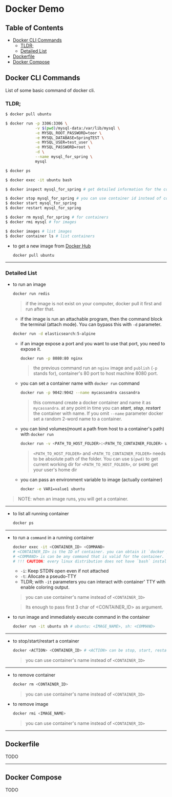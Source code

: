 # Docker Demo

## Table of Contents
* [Docker CLI Commands](#docker-cli-commands)
  - [TLDR;](#tldr)
  - [Detailed List](#detailed-list)
* [Dockerfile](#dockerfile)
* [Docker Compose](#docker-compose)

## Docker CLI Commands
List of some basic command of docker cli.

### TLDR;
```bash
$ docker pull ubuntu

$ docker run -p 3306:3306 \
             -v $(pwd)/mysql-data:/var/lib/mysql \
             -e MYSQL_ROOT_PASSWORD=toor \
             -e MYSQL_DATABASE=SpringTEST \
             -e MYSQL_USER=test_user \
             -e MYSQL_PASSWORD=root \
             -d \
             --name mysql_for_spring \
             mysql

$ docker ps

$ docker exec -it ubuntu bash

$ docker inspect mysql_for_spring # get detailed information for the container

$ docker stop mysql_for_spring # you can use container id instead of container name (mysql_for_spring)
$ docker start mysql_for_spring
$ docker restart mysql_for_spring

$ docker rm mysql_for_spring # for containers
$ docker rmi mysql # for images

$ docker images # list images
$ docker container ls # list containers
```

* to get a new image from [Docker Hub](https://hub.docker.com/)
  ```bash
  docker pull ubuntu
  ```

---

### Detailed List

* to run an image
  ```bash
  docker run redis
  ```
  > if the image is not exist on your computer, docker pull it first and run after that.

    - if the image is run an attachable program, then the command block the terminal (attach mode). You can bypass this with `-d` parameter.
    ```bash
    docker run -d elasticsearch:5-alpine
    ```
    - if an image expose a port and you want to use that port, you need to expose it.
      ```bash
      docker run -p 8080:80 nginx
      ```
      > the previous command run an `nginx` image and `publish` (`-p` stands for), container's 80 port to host machine 8080 port.

    - you can set a container name with `docker run` command
      ```bash
      docker run -p 9042:9042 --name mycassandra cassandra
      ```
      > this command create a docker container and name it as `mycassandra`. at any point in time you can _**start**_, _**stop**_, _**restart**_ the container with name. If you omit `--name` parameter docker set a random 2-word name to a container.
    
    - you can bind volumes(mount a path from host to a container's path) with `docker run`
      ```bash
      docker run -v <PATH_TO_HOST_FOLDER>:<PATH_TO_CONTAINER_FOLDER> ubuntu
      ```
      > `<PATH_TO_HOST_FOLDER>` and `<PATH_TO_CONTAINER_FOLDER>` needs to be absolute path of the folder. You can use `$(pwd)` to get current working dir for `<PATH_TO_HOST_FOLDER>`, or `$HOME` get your user's home dir
    
    - you can pass an environment variable to image (actually container)
      ```bash
      docker -e VAR1=value1 ubuntu
      ```

> NOTE: when an image runs, you will get a container.

---

* to list all running container
  ```bash
  docker ps
  ```

---

* to run a `command` in a running container
  ```bash
  docker exec -it <CONTAINER_ID> <COMMAND>
  # <CONTAINER_ID> is the ID of container. you can obtain it `docker ps` command.
  # <COMMAND> is can be any command that is valid for the container.
  # !!! CAUTION: every linux distribution does not have `bash` installed. You can use `sh` instead.
  ```
    - `-i`: Keep STDIN open even if not attached
    - `-t`: Allocate a pseudo-TTY
    - TLDR; with `-it` parameters you can interact with container' TTY with enable coloring output.
    > you can use container's name instead of `<CONTAINER_ID>`

    > Its enough to pass first 3 char of <CONTAINER_ID> as argument.

* to run image and immediately execute command in the container
  ```bash
  docker run -it ubuntu sh # ubuntu: <IMAGE_NAME>, sh: <COMMAND>
  ```

---

* to stop/start/restart a container
  ```bash
  docker <ACTION> <CONTAINER_ID> # <ACTION> can be stop, start, restart
  ```
  > you can use container's name instead of `<CONTAINER_ID>`

---

* to remove container
  ```bash
  docker rm <CONTAINER_ID>
  ```
  > you can use container's name instead of `<CONTAINER_ID>`

* to remove image
  ```bash
  docker rmi <IMAGE_NAME>
  ```
  > you can use container's name instead of `<CONTAINER_ID>`

---

## Dockerfile
TODO

---

## Docker Compose
TODO
